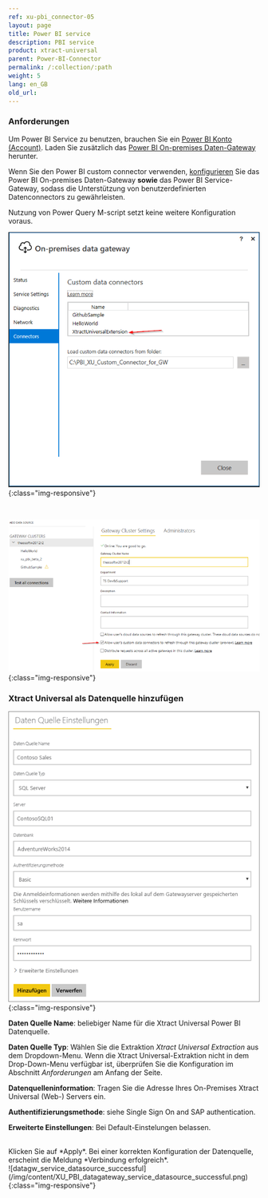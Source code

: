 ```yaml
---
ref: xu-pbi_connector-05
layout: page
title: Power BI service
description: PBI service
product: xtract-universal
parent: Power-BI-Connector
permalink: /:collection/:path
weight: 5
lang: en_GB
old_url:
---
```



### Anforderungen

Um Power BI Service zu benutzen, brauchen Sie ein [Power BI Konto (Account)](https://powerbi.microsoft.com/de-de/landing/signin/). Laden Sie zusätzlich das [Power BI On-premises Daten-Gateway](https://powerbi.microsoft.com/de-de/gateway/) herunter.

Wenn Sie den Power BI custom connector verwenden, [konfigurieren](https://docs.microsoft.com/en-us/power-bi/service-gateway-custom-connectors) Sie das Power BI On-premises Daten-Gateway **sowie** das Power BI Service-Gateway, sodass die Unterstützung von benutzerdefinierten Datenconnectors zu gewährleisten.

Nutzung von Power Query M-script setzt keine weitere Konfiguration voraus.
<br>


![datagw_custom_conn](/img/content/XU_PBI_datagateway_config.png){:class="img-responsive"}

<br>

![datagw_service_custom_conn](/img/content/XU_PBI_datagateway_service_config.png){:class="img-responsive"}

### Xtract Universal als Datenquelle hinzufügen

![datagw_service_custom_conn](/img/content/XU_PBI_datagateway_service_config_de.png){:class="img-responsive"}

**Daten Quelle Name**: beliebiger Name für die Xtract Universal Power BI Datenquelle.

**Daten Quelle Typ**: Wählen Sie die Extraktion *Xtract Universal Extraction* aus dem Dropdown-Menu. Wenn die Xtract Universal-Extraktion nicht in dem Drop-Down-Menu verfügbar ist, überprüfen Sie die Konfiguration im Abschnitt *Anforderungen* am Anfang der Seite.

**Datenquelleninformation**: Tragen Sie die Adresse Ihres On-Premises Xtract Universal (Web-) Servers ein.

**Authentifizierungsmethode**: siehe Single Sign On and SAP authentication.

**Erweiterte Einstellungen**: Bei Default-Einstelungen belassen.

<br>
Klicken Sie auf *Apply*. Bei einer korrekten Konfiguration der Datenquelle, erscheint die Meldung *Verbindung erfolgreich*.
<br>
![datagw_service_datasource_successful](/img/content/XU_PBI_datagateway_service_datasource_successful.png){:class="img-responsive"}
